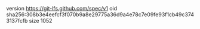 version https://git-lfs.github.com/spec/v1
oid sha256:308b3e4eefcf3f070b9a8e29775a36d9a4e78c7e09fe93f1cb49c3743137fcfb
size 1052
